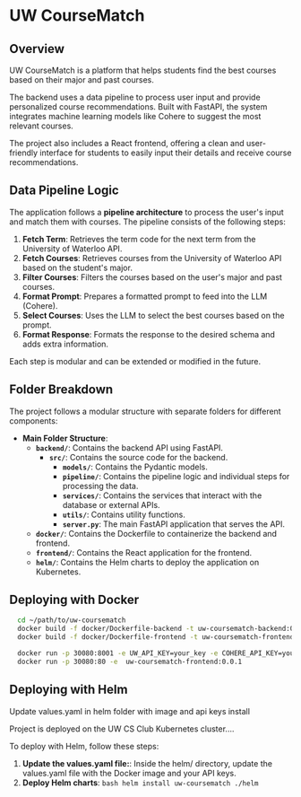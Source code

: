 # UW CourseMatch

## Overview

UW CourseMatch is a platform that helps students find the best courses based on their major and past courses.

The backend uses a data pipeline to process user input and provide personalized course recommendations. Built with FastAPI, the system integrates machine learning models like Cohere to suggest the most relevant courses.

The project also includes a React frontend, offering a clean and user-friendly interface for students to easily input their details and receive course recommendations.

## Data Pipeline Logic

The application follows a **pipeline architecture** to process the user's input and match them with courses. The pipeline consists of the following steps:

1. **Fetch Term**: Retrieves the term code for the next term from the University of Waterloo API.
2. **Fetch Courses**: Retrieves courses from the University of Waterloo API based on the student's major.
3. **Filter Courses**: Filters the courses based on the user's major and past courses.
4. **Format Prompt**: Prepares a formatted prompt to feed into the LLM (Cohere).
5. **Select Courses**: Uses the LLM to select the best courses based on the prompt.
6. **Format Response**: Formats the response to the desired schema and adds extra information.

Each step is modular and can be extended or modified in the future.

## Folder Breakdown

The project follows a modular structure with separate folders for different components:

- **Main Folder Structure**:
  - **`backend/`**: Contains the backend API using FastAPI.
    - **`src/`**: Contains the source code for the backend.
      - **`models/`**: Contains the Pydantic models.
      - **`pipeline/`**: Contains the pipeline logic and individual steps for processing the data.
      - **`services/`**: Contains the services that interact with the database or external APIs.
      - **`utils/`**: Contains utility functions.
      - **`server.py`**: The main FastAPI application that serves the API.
  - **`docker/`**: Contains the Dockerfile to containerize the backend and frontend.
  - **`frontend/`**: Contains the React application for the frontend.
  - **`helm/`**: Contains the Helm charts to deploy the application on Kubernetes.

## Deploying with Docker
```bash
  cd ~/path/to/uw-coursematch
  docker build -f docker/Dockerfile-backend -t uw-coursematch-backend:0.0.1 .
  docker build -f docker/Dockerfile-frontend -t uw-coursematch-frontend:0.0.1 .

  docker run -p 30080:8001 -e UW_API_KEY=your_key -e COHERE_API_KEY=your_cohere_key uw-coursematch-backend:0.0.1
  docker run -p 30080:80 -e  uw-coursematch-frontend:0.0.1

```

## Deploying with Helm
Update values.yaml in helm folder with image and api keys
install

Project is deployed on the UW CS Club Kubernetes cluster....

To deploy with Helm, follow these steps:
1. **Update the values.yaml file:**: Inside the helm/ directory, update the values.yaml file with the Docker image and your API keys.
2. **Deploy Helm charts**: ```bash helm install uw-coursematch ./helm```